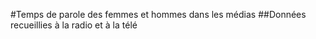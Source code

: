 #Temps de parole des femmes et hommes dans les médias
##Données recueillies à la radio et à la télé
